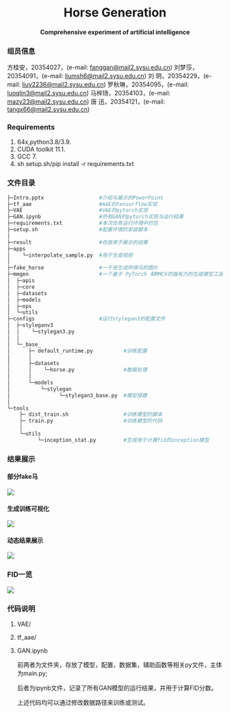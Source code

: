 <h1 align="center">Horse Generation</h1>

<h4 align="center">Comprehensive experiment of artificial intelligence</h4>

### 组员信息

方桂安，20354027，(e-mail: fanggan@mail2.sysu.edu.cn)
刘梦莎，20354091，(e-mail: liumsh6@mail2.sysu.edu.cn)
刘    玥，20354229，(e-mail: liuy2236@mail2.sysu.edu.cn)
罗秋琳，20354095，(e-mail: luoqlin3@mail2.sysu.edu.cn)
马梓玚，20354103，(e-mail: mazy23@mail2.sysu.edu.cn)
唐    迅，20354121，(e-mail: tangx66@mail2.sysu.edu.cn)

### Requirements

1. 64x,python3.8/3.9.
2. CUDA toolkit 11.1.
3. GCC 7.
4. sh setup.sh/pip install -r requirements.txt

### 文件目录

```python
├─Intro.pptx				  #介绍与展示的PowerPoint
├─tf_aae                      #AAE的tensorflow实现
├─VAE                         #VAE的pytorch实现
├─GAN.ipynb                   #所有GAN的pytorch实现与运行结果
├─requirements.txt			  #本次任务运行环境中的包
├─setup.sh					  #配置环境的安装脚本
│
├─result                      #存放用于展示的结果
├─apps
│    └─interpolate_sample.py  #用于生成视频
│
├─fake_horse                  #一千张生成所得马的图片
├─mmgen                       #一个基于 PyTorch 和MMCV的强有力的生成模型工具箱
│  ├─apis
│  ├─core
│  ├─datasets
│  ├─models
│  ├─ops
│  └─utils
├─configs                     #运行stylegan3的配置文件
│  ├─styleganv3
│  │    └─stylegan3.py
│  │
│  └─_base_
│      ├─ default_runtime.py	      #训练配置
│      │
│      ├─datasets
│      │    └─horse.py                #数据处理
│      │
│      └─models
│          └─stylegan
│                └─stylegan3_base.py  #模型搭建
│
└─tools
    ├─ dist_train.sh 				  #训练模型的脚本
    ├─ train.py						  #训练模型的代码
    │
    └─utils
          └─inception_stat.py         #生成用于计算fid的inception模型
```

### 结果展示

#### 部分fake马

<p> <img align="center" src="https://img.enderfga.cn/img/625.png"/></p>

#### 生成训练可视化

<p> <img align="center" src="https://img.enderfga.cn/img/GAN_generate_animation.gif"/></p>

#### 动态结果展示

<p> <img align="center" src="https://img.enderfga.cn/img/lerp.gif"/></p>

### FID一览

![](https://img.enderfga.cn/img/image-20220618194023873.png)

### 代码说明

1. VAE/

2. tf_aae/

3. GAN.ipynb

   前两者为文件夹，存放了模型，配置，数据集，辅助函数等相关py文件，主体为main.py;

   后者为ipynb文件，记录了所有GAN模型的运行结果，并用于计算FID分数。

   上述代码均可以通过修改数据路径来训练或测试。

   
